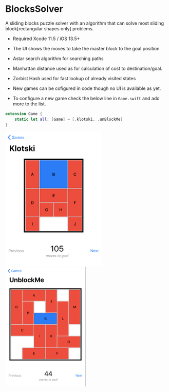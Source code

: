 # BlocksSolver
A sliding blocks puzzle solver with an algorithm that can solve most sliding block[rectangular shapes only] problems. 

- Required Xcode 11.5 / iOS 13.5+

- The UI shows the moves to take the master block to the goal position
- Astar search algorithm for searching paths
- Manhattan distance used as for calculation of cost to destination/goal.
- Zorbist Hash used for fast lookup of already visited states
- New games can be cofigured in code though no UI is available as yet.
- To configure a new game check the below line in `Game.swift` and add more to the list.
```swift
extension Game {
    static let all: [Game] = [.klotski, .unBlockMe]
}
```

<div>
<tr>
  <td><img src="https://github.com/anilputtabuddhi/BlocksSolver/blob/master/Screenshots/Klotski.png" width="300"/></td>
  <td><img src="https://github.com/anilputtabuddhi/BlocksSolver/blob/master/Screenshots/UnblockMe.png" width="250"/></td>
</tr>
</div>
